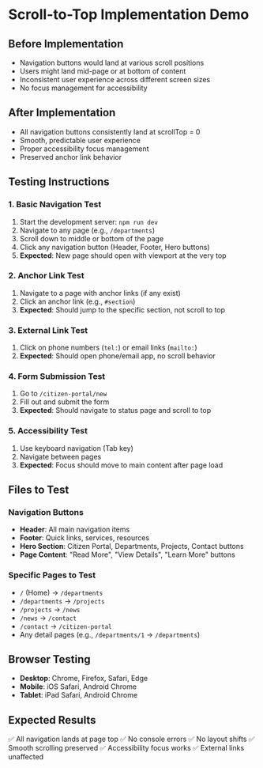 # Scroll-to-Top Implementation Demo

## Before Implementation
- Navigation buttons would land at various scroll positions
- Users might land mid-page or at bottom of content
- Inconsistent user experience across different screen sizes
- No focus management for accessibility

## After Implementation
- All navigation buttons consistently land at scrollTop = 0
- Smooth, predictable user experience
- Proper accessibility focus management
- Preserved anchor link behavior

## Testing Instructions

### 1. Basic Navigation Test
1. Start the development server: `npm run dev`
2. Navigate to any page (e.g., `/departments`)
3. Scroll down to middle or bottom of the page
4. Click any navigation button (Header, Footer, Hero buttons)
5. **Expected**: New page should open with viewport at the very top

### 2. Anchor Link Test
1. Navigate to a page with anchor links (if any exist)
2. Click an anchor link (e.g., `#section`)
3. **Expected**: Should jump to the specific section, not scroll to top

### 3. External Link Test
1. Click on phone numbers (`tel:`) or email links (`mailto:`)
2. **Expected**: Should open phone/email app, no scroll behavior

### 4. Form Submission Test
1. Go to `/citizen-portal/new`
2. Fill out and submit the form
3. **Expected**: Should navigate to status page and scroll to top

### 5. Accessibility Test
1. Use keyboard navigation (Tab key)
2. Navigate between pages
3. **Expected**: Focus should move to main content after page load

## Files to Test

### Navigation Buttons
- **Header**: All main navigation items
- **Footer**: Quick links, services, resources
- **Hero Section**: Citizen Portal, Departments, Projects, Contact buttons
- **Page Content**: "Read More", "View Details", "Learn More" buttons

### Specific Pages to Test
- `/` (Home) → `/departments`
- `/departments` → `/projects`
- `/projects` → `/news`
- `/news` → `/contact`
- `/contact` → `/citizen-portal`
- Any detail pages (e.g., `/departments/1` → `/departments`)

## Browser Testing
- **Desktop**: Chrome, Firefox, Safari, Edge
- **Mobile**: iOS Safari, Android Chrome
- **Tablet**: iPad Safari, Android Chrome

## Expected Results
✅ All navigation lands at page top
✅ No console errors
✅ No layout shifts
✅ Smooth scrolling preserved
✅ Accessibility focus works
✅ External links unaffected
